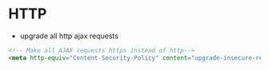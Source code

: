 # HTTP

- upgrade all http ajax requests
```html
<!-- Make all AJAX requests https instead of http-->
<meta http-equiv="Content-Security-Policy" content="upgrade-insecure-requests">
```

